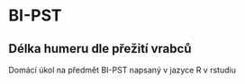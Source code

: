 # BI-PST

## Délka humeru dle přežití vrabců

Domácí úkol na předmět BI-PST napsaný v jazyce R v rstudiu